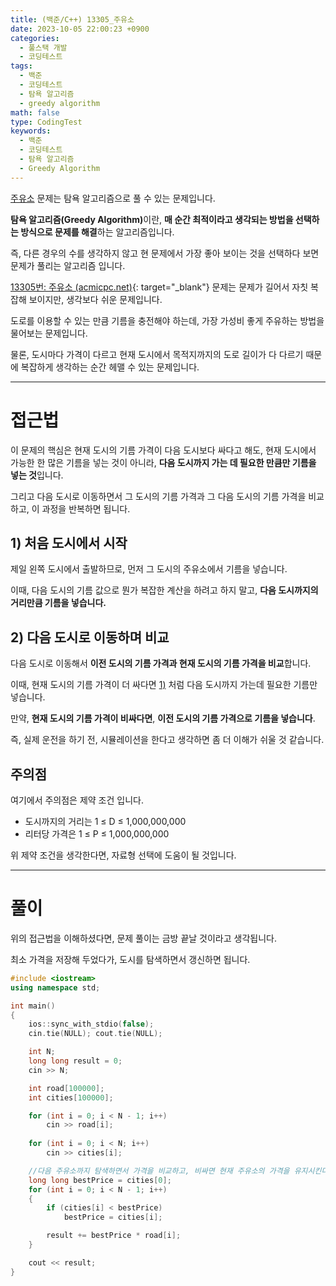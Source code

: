```yaml
---
title: (백준/C++) 13305_주유소
date: 2023-10-05 22:00:23 +0900
categories:
  - 풀스택 개발
  - 코딩테스트
tags:
  - 백준
  - 코딩테스트
  - 탐욕 알고리즘
  - greedy algorithm
math: false
type: CodingTest
keywords:
  - 백준
  - 코딩테스트
  - 탐욕 알고리즘
  - Greedy Algorithm
---
```


[주유소](https://www.acmicpc.net/problem/13305) 문제는 탐욕 알고리즘으로 풀 수 있는 문제입니다.

<span class="keyword">**탐욕 알고리즘(Greedy Algorithm)**</span>이란, **<span class="font_highlight">매 순간 최적이라고 생각되는 방법</span>을 선택하는 방식으로 문제를 해결**하는 알고리즘입니다.

즉, 다른 경우의 수를 생각하지 않고 현 문제에서 가장 좋아 보이는 것을 선택하다 보면 문제가 풀리는 알고리즘 입니다.

[13305번: 주유소 (acmicpc.net)](https://www.acmicpc.net/problem/13305){: target="_blank"} 문제는 문제가 길어서 자칫 복잡해 보이지만, 생각보다 쉬운 문제입니다.

도로를 이용할 수 있는 만큼 기름을 충전해야 하는데, 가장 가성비 좋게 주유하는 방법을 물어보는 문제입니다.

물론, 도시마다 가격이 다르고 현재 도시에서 목적지까지의 도로 길이가 다 다르기 때문에 복잡하게 생각하는 순간 헤맬 수 있는 문제입니다.



---

# 접근법

이 문제의 핵심은 현재 도시의 기름 가격이 다음 도시보다 싸다고 해도, 현재 도시에서 가능한 한 많은 기름을 넣는 것이 아니라, <span class="font_highlight">**다음 도시까지 가는 데 필요한 만큼만 기름을 넣는 것**</span>입니다.

그리고 다음 도시로 이동하면서 그 도시의 기름 가격과 그 다음 도시의 기름 가격을 비교하고, 이 과정을 반복하면 됩니다.

## 1) **처음 도시에서 시작**

제일 왼쪽 도시에서 출발하므로, 먼저 그 도시의 주유소에서 기름을 넣습니다.

이때, 다음 도시의 기름 값으로 뭔가 복잡한 계산을 하려고 하지 말고, **다음 도시까지의 거리만큼 기름을 넣습니다.**

## 2) **다음 도시로 이동하며 비교**

다음 도시로 이동해서 **이전 도시의 기름 가격과 현재 도시의 기름 가격을 비교**합니다.

이때, 현재 도시의 기름 가격이 더 싸다면 [1)](#1-처음-도시에서-시작) 처럼 다음 도시까지 가는데 필요한 기름만 넣습니다.

만약, **현재 도시의 기름 가격이 비싸다면**, **이전 도시의 기름 가격으로 기름을 넣습니다**.

즉, 실제 운전을 하기 전, 시뮬레이션을 한다고 생각하면 좀 더 이해가 쉬울 것 같습니다.

## 주의점

여기에서 주의점은 제약 조건 입니다.

- 도시까지의 거리는 1 ≤ D ≤ 1,000,000,000
- 리터당 가격은 1 ≤ P ≤ 1,000,000,000

위 제약 조건을 생각한다면, 자료형 선택에 도움이 될 것입니다.

---

# 풀이

위의 접근법을 이해하셨다면, 문제 풀이는 금방 끝날 것이라고 생각됩니다.

최소 가격을 저장해 두었다가, 도시를 탐색하면서 갱신하면 됩니다.

```cpp
#include <iostream>
using namespace std;

int main()
{
    ios::sync_with_stdio(false);
    cin.tie(NULL); cout.tie(NULL);

    int N;
    long long result = 0;
    cin >> N;

    int road[100000];
    int cities[100000];

    for (int i = 0; i < N - 1; i++)
        cin >> road[i];
    
    for (int i = 0; i < N; i++)
        cin >> cities[i];

    //다음 주유소까지 탐색하면서 가격을 비교하고, 비싸면 현재 주유소의 가격을 유지시킨다.
    long long bestPrice = cities[0];
    for (int i = 0; i < N - 1; i++)
    {
        if (cities[i] < bestPrice)
            bestPrice = cities[i];

        result += bestPrice * road[i];
    }

    cout << result;
}
```